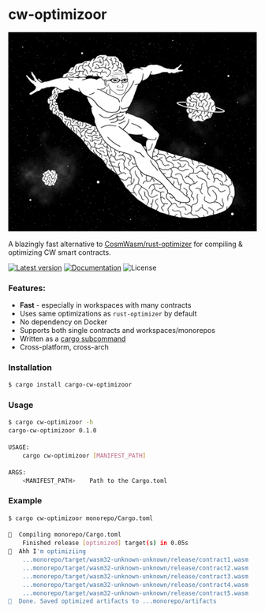# cw-optimizoor

![alt text](.img/wojak.png)

A blazingly fast alternative to [CosmWasm/rust-optimizer] for compiling & optimizing CW smart contracts.


<!---![Build Status](https://github.com/mandrean/cw-optimizoor/workflows/CI/badge.svg?branch=master)-->
[![Latest version](https://img.shields.io/crates/v/cw-optimizoor.svg)](https://crates.io/crates/cw-optimizoor)
[![Documentation](https://docs.rs/cw-optimizoor/badge.svg)](https://docs.rs/cw-optimizoor)
![License](https://img.shields.io/crates/l/cw-optimizoor.svg)

### Features:

- **Fast** - especially in workspaces with many contracts
- Uses same optimizations as `rust-optimizer` by default
- No dependency on Docker
- Supports both single contracts and workspaces/monorepos
- Written as a [cargo subcommand]
- Cross-platform, cross-arch

### Installation

```sh
$ cargo install cargo-cw-optimizoor
```

### Usage

```sh
$ cargo cw-optimizoor -h
cargo-cw-optimizoor 0.1.0

USAGE:
    cargo cw-optimizoor [MANIFEST_PATH]

ARGS:
    <MANIFEST_PATH>    Path to the Cargo.toml
```

### Example
```sh
$ cargo cw-optimizoor monorepo/Cargo.toml

🧐️  Compiling monorepo/Cargo.toml
    Finished release [optimized] target(s) in 0.05s
🥸  Ahh I'm optimiziing
    ...monorepo/target/wasm32-unknown-unknown/release/contract1.wasm
    ...monorepo/target/wasm32-unknown-unknown/release/contract2.wasm
    ...monorepo/target/wasm32-unknown-unknown/release/contract3.wasm
    ...monorepo/target/wasm32-unknown-unknown/release/contract4.wasm
    ...monorepo/target/wasm32-unknown-unknown/release/contract5.wasm
🫡  Done. Saved optimized artifacts to ...monorepo/artifacts
```

[CosmWasm/rust-optimizer]: https://github.com/CosmWasm/rust-optimizer
[CosmWasm]: https://cosmwasm.com
[cargo subcommand]: https://doc.rust-lang.org/cargo/reference/external-tools.html#custom-subcommands
